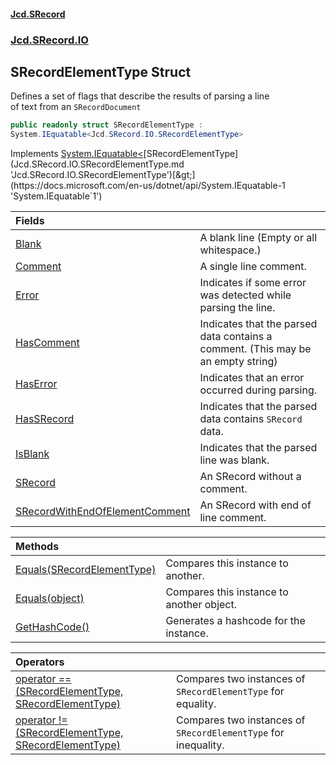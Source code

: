 #### [Jcd.SRecord](index.md 'index')
### [Jcd.SRecord.IO](Jcd.SRecord.IO.md 'Jcd.SRecord.IO')

## SRecordElementType Struct

Defines a set of flags that describe the results of parsing a line  
of text from an `SRecordDocument`

```csharp
public readonly struct SRecordElementType :
System.IEquatable<Jcd.SRecord.IO.SRecordElementType>
```

Implements [System.IEquatable&lt;](https://docs.microsoft.com/en-us/dotnet/api/System.IEquatable-1 'System.IEquatable`1')[SRecordElementType](Jcd.SRecord.IO.SRecordElementType.md 'Jcd.SRecord.IO.SRecordElementType')[&gt;](https://docs.microsoft.com/en-us/dotnet/api/System.IEquatable-1 'System.IEquatable`1')

| Fields | |
| :--- | :--- |
| [Blank](Jcd.SRecord.IO.SRecordElementType.Blank.md 'Jcd.SRecord.IO.SRecordElementType.Blank') | A blank line (Empty or all whitespace.) |
| [Comment](Jcd.SRecord.IO.SRecordElementType.Comment.md 'Jcd.SRecord.IO.SRecordElementType.Comment') | A single line comment. |
| [Error](Jcd.SRecord.IO.SRecordElementType.Error.md 'Jcd.SRecord.IO.SRecordElementType.Error') | Indicates if some error was detected while parsing the line. |
| [HasComment](Jcd.SRecord.IO.SRecordElementType.HasComment.md 'Jcd.SRecord.IO.SRecordElementType.HasComment') | Indicates that the parsed data contains a comment. (This may be an empty string) |
| [HasError](Jcd.SRecord.IO.SRecordElementType.HasError.md 'Jcd.SRecord.IO.SRecordElementType.HasError') | Indicates that an error occurred during parsing. |
| [HasSRecord](Jcd.SRecord.IO.SRecordElementType.HasSRecord.md 'Jcd.SRecord.IO.SRecordElementType.HasSRecord') | Indicates that the parsed data contains `SRecord` data. |
| [IsBlank](Jcd.SRecord.IO.SRecordElementType.IsBlank.md 'Jcd.SRecord.IO.SRecordElementType.IsBlank') | Indicates that the parsed line was blank. |
| [SRecord](Jcd.SRecord.IO.SRecordElementType.SRecord.md 'Jcd.SRecord.IO.SRecordElementType.SRecord') | An SRecord without a comment. |
| [SRecordWithEndOfElementComment](Jcd.SRecord.IO.SRecordElementType.SRecordWithEndOfElementComment.md 'Jcd.SRecord.IO.SRecordElementType.SRecordWithEndOfElementComment') | An SRecord with end of line comment. |

| Methods | |
| :--- | :--- |
| [Equals(SRecordElementType)](Jcd.SRecord.IO.SRecordElementType.Equals(Jcd.SRecord.IO.SRecordElementType).md 'Jcd.SRecord.IO.SRecordElementType.Equals(Jcd.SRecord.IO.SRecordElementType)') | Compares this instance to another. |
| [Equals(object)](Jcd.SRecord.IO.SRecordElementType.Equals(object).md 'Jcd.SRecord.IO.SRecordElementType.Equals(object)') | Compares this instance to another object. |
| [GetHashCode()](Jcd.SRecord.IO.SRecordElementType.GetHashCode().md 'Jcd.SRecord.IO.SRecordElementType.GetHashCode()') | Generates a hashcode for the instance. |

| Operators | |
| :--- | :--- |
| [operator ==(SRecordElementType, SRecordElementType)](Jcd.SRecord.IO.SRecordElementType.op_Equality(Jcd.SRecord.IO.SRecordElementType,Jcd.SRecord.IO.SRecordElementType).md 'Jcd.SRecord.IO.SRecordElementType.op_Equality(Jcd.SRecord.IO.SRecordElementType, Jcd.SRecord.IO.SRecordElementType)') | Compares two instances of `SRecordElementType` for equality. |
| [operator !=(SRecordElementType, SRecordElementType)](Jcd.SRecord.IO.SRecordElementType.op_Inequality(Jcd.SRecord.IO.SRecordElementType,Jcd.SRecord.IO.SRecordElementType).md 'Jcd.SRecord.IO.SRecordElementType.op_Inequality(Jcd.SRecord.IO.SRecordElementType, Jcd.SRecord.IO.SRecordElementType)') | Compares two instances of `SRecordElementType` for inequality. |
